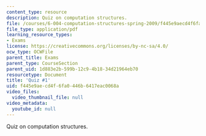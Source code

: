 ```yaml
---
content_type: resource
description: Quiz on computation structures.
file: /courses/6-004-computation-structures-spring-2009/f445e9aecd4f6fa0446b6417eac0068a_MIT6_004s09_quiz01.pdf
file_type: application/pdf
learning_resource_types:
- Exams
license: https://creativecommons.org/licenses/by-nc-sa/4.0/
ocw_type: OCWFile
parent_title: Exams
parent_type: CourseSection
parent_uid: 1d883e2b-599b-12c9-4b18-34d21964eb70
resourcetype: Document
title: 'Quiz #1'
uid: f445e9ae-cd4f-6fa0-446b-6417eac0068a
video_files:
  video_thumbnail_file: null
video_metadata:
  youtube_id: null
---
```

Quiz on computation structures.